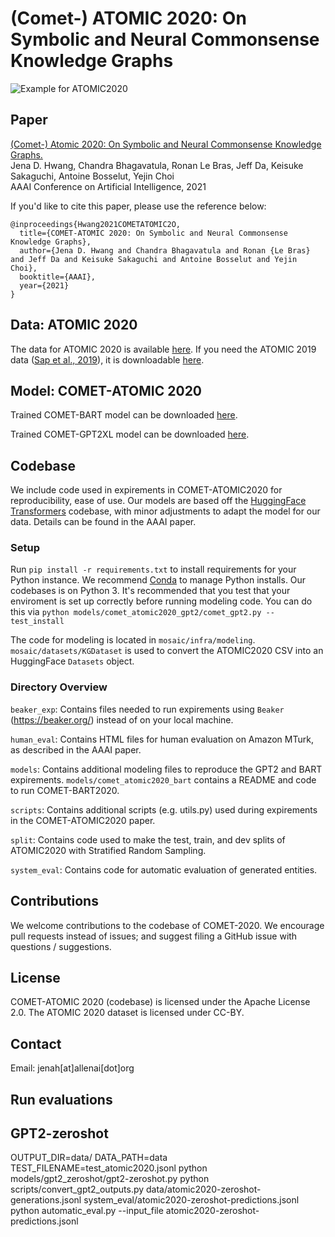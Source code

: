 # (Comet-) ATOMIC 2020: On Symbolic and Neural Commonsense Knowledge Graphs

![Example for ATOMIC2020](header.png "Example of ATOMIC2020, a new commonsense knowledge graph covering social, physical, and eventive aspects of everyday inferential knowledge.")

## Paper
[(Comet-) Atomic 2020: On Symbolic and Neural Commonsense Knowledge Graphs.](https://www.semanticscholar.org/paper/COMET-ATOMIC-2020%3A-On-Symbolic-and-Neural-Knowledge-Hwang-Bhagavatula/e39503e01ebb108c6773948a24ca798cd444eb62) \
Jena D. Hwang, Chandra Bhagavatula, Ronan Le Bras, Jeff Da, Keisuke Sakaguchi, Antoine Bosselut, Yejin Choi\
AAAI Conference on Artificial Intelligence, 2021

If you'd like to cite this paper, please use the reference below:
```
@inproceedings{Hwang2021COMETATOMIC2O,
  title={COMET-ATOMIC 2020: On Symbolic and Neural Commonsense Knowledge Graphs},
  author={Jena D. Hwang and Chandra Bhagavatula and Ronan {Le Bras} and Jeff Da and Keisuke Sakaguchi and Antoine Bosselut and Yejin Choi},
  booktitle={AAAI},
  year={2021}
}
```

## Data: ATOMIC 2020

The data for ATOMIC 2020 is available [here](https://allenai.org/data/atomic-2020). If you need the ATOMIC 2019 data ([Sap et al., 2019](https://www.semanticscholar.org/paper/ATOMIC%3A-An-Atlas-of-Machine-Commonsense-for-If-Then-Sap-Bras/8209a8703d8c48aaca1523cfa307dd1c069e58f3)), it is downloadable [here](https://allenai.org/data/atomic).

## Model: COMET-ATOMIC 2020

Trained COMET-BART model can be downloaded [here](https://storage.googleapis.com/ai2-mosaic-public/projects/mosaic-kgs/comet-atomic_2020_BART.zip).

Trained COMET-GPT2XL model can be downloaded [here](https://storage.googleapis.com/ai2-mosaic-public/projects/mosaic-kgs/comet-atomic_2020_GPT2XL.zip).


## Codebase

We include code used in expirements in COMET-ATOMIC2020 for reproducibility, ease of use. Our models are based off the [HuggingFace Transformers](https://huggingface.co/) codebase, with minor adjustments to adapt the model for our data. Details can be found in the AAAI paper.

### Setup

Run `pip install -r requirements.txt` to install requirements for your Python instance. We recommend [Conda](https://www.anaconda.com/) to manage Python installs. Our codebases is on Python 3.
It's recommended that you test that your enviroment is set up correctly before running modeling code. You can do this via `python models/comet_atomic2020_gpt2/comet_gpt2.py --test_install`

The code for modeling is located in `mosaic/infra/modeling`. `mosaic/datasets/KGDataset` is used to convert the ATOMIC2020 CSV into an HuggingFace `Datasets` object.

### Directory Overview

`beaker_exp`: Contains files needed to run expirements using `Beaker` (https://beaker.org/) instead of on your local machine.

`human_eval`: Contains HTML files for human evaluation on Amazon MTurk, as described in the AAAI paper.

`models`: Contains additional modeling files to reproduce the GPT2 and BART expirements. `models/comet_atomic2020_bart` contains a README and code to run COMET-BART2020.

`scripts`: Contains additional scripts (e.g. utils.py) used during expirements in the COMET-ATOMIC2020 paper.

`split`: Contains code used to make the test, train, and dev splits of ATOMIC2020 with Stratified Random Sampling.

`system_eval`: Contains code for automatic evaluation of generated entities.

## Contributions

We welcome contributions to the codebase of COMET-2020. We encourage pull requests instead of issues; and suggest filing a GitHub issue with questions / suggestions.

## License
COMET-ATOMIC 2020 (codebase) is licensed under the Apache License 2.0. The ATOMIC 2020 dataset is licensed under CC-BY.

## Contact
Email: jenah[at]allenai[dot]org


## Run evaluations
## GPT2-zeroshot
OUTPUT_DIR=data/ DATA_PATH=data TEST_FILENAME=test_atomic2020.jsonl python models/gpt2_zeroshot/gpt2-zeroshot.py
python scripts/convert_gpt2_outputs.py data/atomic2020-zeroshot-generations.jsonl system_eval/atomic2020-zeroshot-predictions.jsonl
python automatic_eval.py --input_file atomic2020-zeroshot-predictions.jsonl